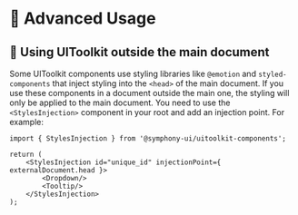 # 🧮 Advanced Usage

## 🚏 Using UIToolkit outside the main document
Some UIToolkit components use styling libraries like `@emotion` and `styled-components` that inject styling into the `<head>` of the main document. If you use these components in a document outside the main one, the styling will only be applied to the main document. You need to use the `<StylesInjection>` component in your root and add an injection point. For example:

```
import { StylesInjection } from '@symphony-ui/uitoolkit-components';

return (
    <StylesInjection id="unique_id" injectionPoint={ externalDocument.head }>
        <Dropdown/>
        <Tooltip/>
    </StylesInjection>
);
```
